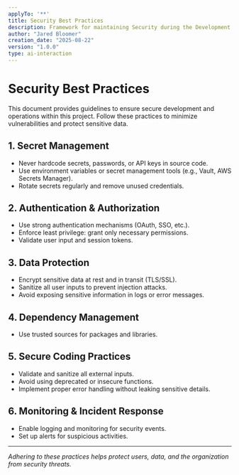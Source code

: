 ```yaml
---
applyTo: '**'
title: Security Best Practices
description: Framework for maintaining Security during the Development Process
author: "Jared Bloomer"
creation_date: "2025-08-22"
version: "1.0.0"
type: ai-interaction
---
```


# Security Best Practices

This document provides guidelines to ensure secure development and operations within this project. Follow these practices to minimize vulnerabilities and protect sensitive data.

## 1. Secret Management
- Never hardcode secrets, passwords, or API keys in source code.
- Use environment variables or secret management tools (e.g., Vault, AWS Secrets Manager).
- Rotate secrets regularly and remove unused credentials.

## 2. Authentication & Authorization
- Use strong authentication mechanisms (OAuth, SSO, etc.).
- Enforce least privilege: grant only necessary permissions.
- Validate user input and session tokens.

## 3. Data Protection
- Encrypt sensitive data at rest and in transit (TLS/SSL).
- Sanitize all user inputs to prevent injection attacks.
- Avoid exposing sensitive information in logs or error messages.

## 4. Dependency Management
- Use trusted sources for packages and libraries.

## 5. Secure Coding Practices
- Validate and sanitize all external inputs.
- Avoid using deprecated or insecure functions.
- Implement proper error handling without leaking sensitive details.

## 6. Monitoring & Incident Response
- Enable logging and monitoring for security events.
- Set up alerts for suspicious activities.

---
_Adhering to these practices helps protect users, data, and the organization from security threats._
